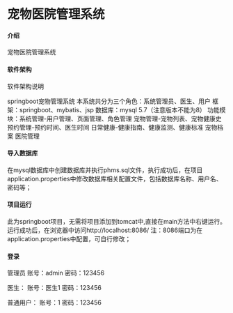 # 宠物医院管理系统

#### 介绍
宠物医院管理系统

#### 软件架构
软件架构说明

springboot宠物管理系统
本系统共分为三个角色：系统管理员、医生、用户
框架：springboot、mybatis、jsp
数据库：mysql 5.7（注意版本不能为8）
功能模块：系统管理-用户管理、页面管理、角色管理
宠物管理-宠物列表、宠物健康史
预约管理-预约时间、医生时间
日常健康-健康指南、健康监测、健康标准
宠物档案
医院管理

#### 导入数据库
在mysql数据库中创建数据库并执行phms.sql文件，执行成功后，在项目application.properties中修改数据库相关配置文件，包括数据库名称、用户名、密码等；

#### 项目运行
此为springboot项目，无需将项目添加到tomcat中,直接在main方法中右键运行。运行成功后，在浏览器中访问http://localhost:8086/   注：8086端口为在application.properties中配置，可自行修改；

#### 登录
管理员 
账号：admin 密码：123456

医生：
账号：医生1  密码：123456

普通用户：
账号：1 密码：123456
